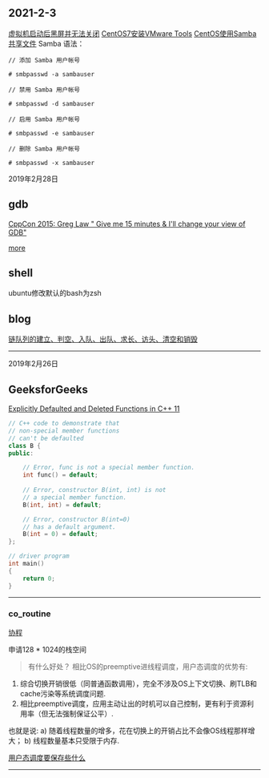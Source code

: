 

## 2021-2-3
[虚拟机启动后黑屏并无法关闭]()
[CentOS7安装VMware Tools](https://blog.csdn.net/zhujing16/article/details/88677253)
[CentOS使用Samba共享文件](https://www.cnblogs.com/lxx-coder/archive/2020/07/19/13339252.html)
Samba 语法：
```
// 添加 Samba 用户帐号

# smbpasswd -a sambauser

// 禁用 Samba 用户帐号

# smbpasswd -d sambauser

// 启用 Samba 用户帐号

# smbpasswd -e sambauser

// 删除 Samba 用户帐号

# smbpasswd -x sambauser
```
2019年2月28日

## gdb
[CppCon 2015: Greg Law " Give me 15 minutes & I'll change your view of GDB"](https://www.youtube.com/watch?v=PorfLSr3DDI)

[more](https://undo.io/resources/presentations/cppcon-2015-greg-law-give-me-15-minutes-ill-change/)


## shell
ubuntu修改默认的bash为zsh


## blog

[链队列的建立、判空、入队、出队、求长、访头、清空和销毁](https://blog.csdn.net/stpeace/article/month/2012/10)


---
2019年2月26日


## GeeksforGeeks  
[Explicitly Defaulted and Deleted Functions in C++ 11
](https://www.geeksforgeeks.org/explicitly-defaulted-deleted-functions-c-11/)

```c++
// C++ code to demonstrate that 
// non-special member functions 
// can't be defaulted 
class B { 
public: 

	// Error, func is not a special member function. 
	int func() = default; 
	
	// Error, constructor B(int, int) is not 
	// a special member function. 
	B(int, int) = default; 

	// Error, constructor B(int=0) 
	// has a default argument. 
	B(int = 0) = default; 
}; 

// driver program 
int main() 
{ 
	return 0; 
} 

```
---
### co_routine
[协程](https://github.com/Tencent/libco/blob/master/co_routine.h)

申请128 * 1024的栈空间 

> 有什么好处？
相比OS的preemptive进线程调度，用户态调度的优势有:
1) 综合切换开销很低（同普通函数调用），完全不涉及OS上下文切换、刷TLB和cache污染等系统调度问题.
2) 相比preemptive调度，应用主动让出的时机可以自己控制，更有利于资源利用率（但无法强制保证公平）.

也就是说:
a) 随着线程数量的增多，花在切换上的开销占比不会像OS线程那样增大；
b) 线程数量基本只受限于内存.

[用户态调度要保存些什么](http://woofy.cn/2017/07/07/user_level_schedule/)

---